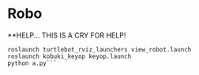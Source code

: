 # Robo

**HELP...
THIS IS A CRY FOR HELP!

```roslaunch uol_turtlebot_simulator object-search-training.launch
roslaunch turtlebot_rviz_launchers view_robot.launch
roslaunch kobuki_keyop keyop.launch
python a.py```
